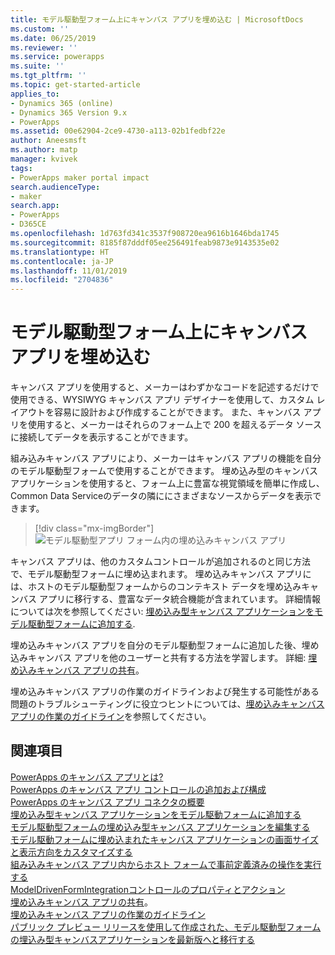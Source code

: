 ```yaml
---
title: モデル駆動型フォーム上にキャンバス アプリを埋め込む | MicrosoftDocs
ms.custom: ''
ms.date: 06/25/2019
ms.reviewer: ''
ms.service: powerapps
ms.suite: ''
ms.tgt_pltfrm: ''
ms.topic: get-started-article
applies_to:
- Dynamics 365 (online)
- Dynamics 365 Version 9.x
- PowerApps
ms.assetid: 00e62904-2ce9-4730-a113-02b1fedbf22e
author: Aneesmsft
ms.author: matp
manager: kvivek
tags:
- PowerApps maker portal impact
search.audienceType:
- maker
search.app:
- PowerApps
- D365CE
ms.openlocfilehash: 1d763fd341c3537f908720ea9616b1646bda1745
ms.sourcegitcommit: 8185f87dddf05ee256491feab9873e9143535e02
ms.translationtype: HT
ms.contentlocale: ja-JP
ms.lasthandoff: 11/01/2019
ms.locfileid: "2704836"
---
```

# <a name="embed-a-canvas-app-on-a-model-driven-form"></a>モデル駆動型フォーム上にキャンバス アプリを埋め込む

キャンバス アプリを使用すると、メーカーはわずかなコードを記述するだけで使用できる、WYSIWYG キャンバス アプリ デザイナーを使用して、カスタム レイアウトを容易に設計および作成することができます。 また、キャンバス アプリを使用すると、メーカーはそれらのフォーム上で 200 を超えるデータ ソースに接続してデータを表示することができます。

組み込みキャンバス アプリにより、メーカーはキャンバス アプリの機能を自分のモデル駆動型フォームで使用することができます。 埋め込み型のキャンバス アプリケーションを使用すると、フォーム上に豊富な視覚領域を簡単に作成し、 Common Data Serviceのデータの隣ににさまざまなソースからデータを表示できます。

   > [!div class="mx-imgBorder"] 
   > ![モデル駆動型アプリ フォーム内の埋め込みキャンバス アプリ](media/embed-canvas-app-in-form.png "モデル駆動型アプリ フォーム内の埋め込みキャンバス アプリ")

キャンバス アプリは、他のカスタムコントロールが追加されるのと同じ方法で、モデル駆動型フォームに埋め込まれます。 埋め込みキャンバス アプリには、ホストのモデル駆動型フォームからのコンテキスト データを埋め込みキャンバス アプリに移行する、豊富なデータ統合機能が含まれています。 詳細情報については次を参照してください: [埋め込み型キャンバス アプリケーションをモデル駆動型フォームに追加する](embedded-canvas-app-add-classic-designer.md).

埋め込みキャンバス アプリを自分のモデル駆動型フォームに追加した後、埋め込みキャンバス アプリを他のユーザーと共有する方法を学習します。 詳細: [埋め込みキャンバス アプリの共有](share-embedded-canvas-app.md)。

埋め込みキャンバス アプリの作業のガイドラインおよび発生する可能性がある問題のトラブルシューティングに役立つヒントについては、[埋め込みキャンバス アプリの作業のガイドライン](embedded-canvas-app-guidelines.md)を参照してください。

## <a name="see-also"></a>関連項目
[PowerApps のキャンバス アプリとは?](../canvas-apps/getting-started.md) <br />
[PowerApps のキャンバス アプリ コントロールの追加および構成](../canvas-apps/add-configure-controls.md) <br />
[PowerApps のキャンバス アプリ コネクタの概要](../canvas-apps/connections-list.md) <br />
[埋め込み型キャンバス アプリケーションをモデル駆動フォームに追加する](embedded-canvas-app-add-classic-designer.md) <br />
[モデル駆動型フォームの埋め込み型キャンバス アプリケーションを編集する](embedded-canvas-app-edit-classic-designer.md) <br />
[モデル駆動フォームに埋め込まれたキャンバス アプリケーションの画面サイズと表示方向をカスタマイズする](embedded-canvas-app-customize-screen.md) <br />
[組み込みキャンバス アプリ内からホスト フォームで事前定義済みの操作を実行する](embedded-canvas-app-actions.md) <br />
[ModelDrivenFormIntegrationコントロールのプロパティとアクション](embedded-canvas-app-properties-actions.md) <br />
[埋め込みキャンバス アプリの共有](share-embedded-canvas-app.md)。 <br />
[埋め込みキャンバス アプリの作業のガイドライン](embedded-canvas-app-guidelines.md) <br />
[パブリック プレビュー リリースを使用して作成された、モデル駆動型フォームの埋込み型キャンバスアプリケーションを最新版へと移行する](embedded-canvas-app-migrate-from-preview.md) <br />
